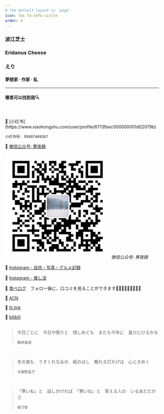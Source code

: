 ```yaml
---
# the default layout is 'page'
icon: fas fa-info-circle
order: 4
---
```


### 波江芝士
### Eridanus Cheese
### えり

#### **夢想家 · 作家 · 私**

---
#### 哪里可以找到我🔍
<br>
<br>
🩵 [小红书](https://www.xiaohongshu.com/user/profile/6713fbec000000001d02079b)

    小红书号: 95697449267

🩵 [微信公众号: 寒夜録](https://mp.weixin.qq.com/s/5u0omGy9C0JeGgU3WV6sSw)

![](/assets/img/post_img/about_img/qrcode_for_gh_32f9aa4b105a_344.jpg)
_微信公众号: 寒夜録_

🩵 [Instagram - 自炊・写真・グルメ記録](https://instagram.com/eri24_camera/)  

🩵 [Instagram - 推し活](https://instagram.com/eridanus_23/)  

🍚 [食べログ](https://tabelog.com/rvwr/030070185/)　フォロー後に、口コミを見ることができます🙇🏻‍♀️🙇🏻‍♀️🙇🏻‍♀️

🩵 [ACN](https://anilist.co/user/muuuChiyo/)  

🩵 [lit.link](https://lit.link/en/eridanus/)  

🩵 [bilibili](https://space.bilibili.com/1023948792/)
<br>
<br>

> 今日ごとに　今日や限りと　惜しめども　またも今年に　逢ひにけるかな
> 
> <small>藤原俊成</small>

<br>

> 冬の夜も　うすくれなゐの　紙のはし　散れる灯かげは　心ときめく 
> 
> <small>与謝野晶子</small>

<br>

> 「寒いね」と　話しかければ　「寒いね」と　答える人の　いるあたたかさ
> 
> <small>俵万智</small>